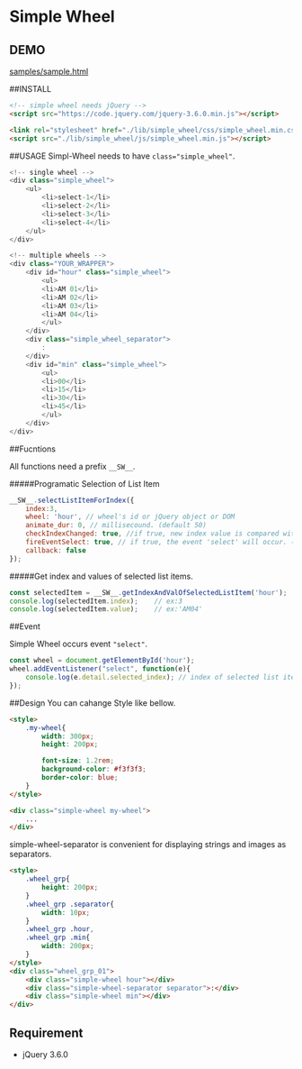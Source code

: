 
# Simple Wheel

## DEMO

[samples/sample.html](./samples/sample.html)


##INSTALL
```html
<!-- simple wheel needs jQuery -->
<script src="https://code.jquery.com/jquery-3.6.0.min.js"></script>

<link rel="stylesheet" href="./lib/simple_wheel/css/simple_wheel.min.css">
<script src="./lib/simple_wheel/js/simple_wheel.min.js"></script>
```

##USAGE
Simpl-Wheel needs to have `class="simple_wheel"`.
```javascript
<!-- single wheel -->
<div class="simple_wheel">
    <ul>
        <li>select-1</li>
        <li>select-2</li>
        <li>select-3</li>
        <li>select-4</li>
    </ul>
</div>
```

```javascript
<!-- multiple wheels -->
<div class="YOUR_WRAPPER">
    <div id="hour" class="simple_wheel">
        <ul>
        <li>AM 01</li>
        <li>AM 02</li>
        <li>AM 03</li>
        <li>AM 04</li>
        </ul>
    </div>
    <div class="simple_wheel_separator">
        :
    </div>
    <div id="min" class="simple_wheel">
        <ul>
        <li>00</li>
        <li>15</li>
        <li>30</li>
        <li>45</li>
        </ul>
    </div>
</div>
```


##Fucntions

All functions need a prefix `__SW__`.




#####Programatic Selection of List Item
```javascript
__SW__.selectListItemForIndex({
    index:3,
    wheel: 'hour', // wheel's id or jQuery object or DOM
    animate_dur: 0, // millisecound. (default 50)
    checkIndexChanged: true, //if true, new index value is compared with current one. if it has not changed, the event 'select' will not occur. (default true)
    fireEventSelect: true, // if true, the event 'select' will occur. (default true)
    callback: false
});
```


#####Get index and values of selected list items.
```javascript
const selectedItem = __SW__.getIndexAndValOfSelectedListItem('hour');
console.log(selectedItem.index);    // ex:3
console.log(selectedItem.value);    // ex:'AM04'
```

##Event

Simple Wheel occurs event `"select"`.
```javascript
const wheel = document.getElementById('hour');
wheel.addEventListener("select", function(e){
    console.log(e.detail.selected_index); // index of selected list item.
});
```


##Design
You can cahange Style like bellow.

```html
<style>
    .my-wheel{
        width: 300px;
        height: 200px;

        font-size: 1.2rem;
        background-color: #f3f3f3;
        border-color: blue;
    }
</style>

<div class="simple-wheel my-wheel">
    ...
</div>
```
simple-wheel-separator is convenient for displaying strings and images as separators.
```html
<style>
    .wheel_grp{
        height: 200px;
    }
    .wheel_grp .separator{
        width: 10px;
    }
    .wheel_grp .hour,
    .wheel_grp .min{
        width: 200px;
    }
</style>
<div class="wheel_grp_01">
    <div class="simple-wheel hour"></div>
    <div class="simple-wheel-separator separator">:</div>
    <div class="simple-wheel min"></div>
</div>
```
    


## Requirement

* jQuery 3.6.0


